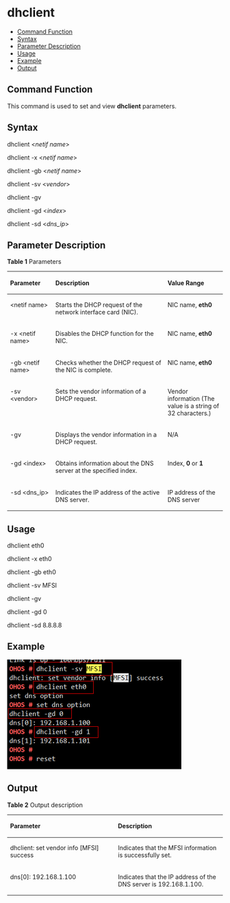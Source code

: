 # dhclient<a name="EN-US_TOPIC_0000001053200896"></a>

-   [Command Function](#section366714216619)
-   [Syntax](#section8833164614615)
-   [Parameter Description](#section12809111019453)
-   [Usage](#section15935131220717)
-   [Example](#section79281818476)
-   [Output](#section12742311179)

## Command Function<a name="section366714216619"></a>

This command is used to set and view  **dhclient**  parameters.

## Syntax<a name="section8833164614615"></a>

dhclient <_netif name_\>

dhclient -x <_netif name_\>

dhclient -gb <_netif name_\>

dhclient -sv <_vendor_\>

dhclient -gv

dhclient -gd <_index_\>

dhclient -sd <_dns\_ip_\>

## Parameter Description<a name="section12809111019453"></a>

**Table  1**  Parameters

<a name="table438mcpsimp"></a>
<table><thead align="left"><tr id="row444mcpsimp"><th class="cellrowborder" valign="top" width="21%" id="mcps1.2.4.1.1"><p id="p446mcpsimp"><a name="p446mcpsimp"></a><a name="p446mcpsimp"></a><strong id="b20999054421160"><a name="b20999054421160"></a><a name="b20999054421160"></a>Parameter</strong></p>
</th>
<th class="cellrowborder" valign="top" width="52%" id="mcps1.2.4.1.2"><p id="p448mcpsimp"><a name="p448mcpsimp"></a><a name="p448mcpsimp"></a><strong id="b16991513175018"><a name="b16991513175018"></a><a name="b16991513175018"></a>Description</strong></p>
</th>
<th class="cellrowborder" valign="top" width="27%" id="mcps1.2.4.1.3"><p id="p450mcpsimp"><a name="p450mcpsimp"></a><a name="p450mcpsimp"></a><strong id="b9837196561160"><a name="b9837196561160"></a><a name="b9837196561160"></a>Value Range</strong></p>
</th>
</tr>
</thead>
<tbody><tr id="row451mcpsimp"><td class="cellrowborder" valign="top" width="21%" headers="mcps1.2.4.1.1 "><p id="p2500105121818"><a name="p2500105121818"></a><a name="p2500105121818"></a>&lt;netif name&gt;</p>
</td>
<td class="cellrowborder" valign="top" width="52%" headers="mcps1.2.4.1.2 "><p id="p1149945111817"><a name="p1149945111817"></a><a name="p1149945111817"></a>Starts the DHCP request of the network interface card (NIC).</p>
</td>
<td class="cellrowborder" valign="top" width="27%" headers="mcps1.2.4.1.3 "><p id="p749810571812"><a name="p749810571812"></a><a name="p749810571812"></a>NIC name, <strong id="b178511243205513"><a name="b178511243205513"></a><a name="b178511243205513"></a>eth0</strong></p>
</td>
</tr>
<tr id="row1110416513817"><td class="cellrowborder" valign="top" width="21%" headers="mcps1.2.4.1.1 "><p id="p110445143817"><a name="p110445143817"></a><a name="p110445143817"></a>-x &lt;netif name&gt;</p>
</td>
<td class="cellrowborder" valign="top" width="52%" headers="mcps1.2.4.1.2 "><p id="p1510414514386"><a name="p1510414514386"></a><a name="p1510414514386"></a>Disables the DHCP function for the NIC.</p>
</td>
<td class="cellrowborder" valign="top" width="27%" headers="mcps1.2.4.1.3 "><p id="p1410445183811"><a name="p1410445183811"></a><a name="p1410445183811"></a>NIC name, <strong id="b2042412121517"><a name="b2042412121517"></a><a name="b2042412121517"></a>eth0</strong></p>
</td>
</tr>
<tr id="row8809123074012"><td class="cellrowborder" valign="top" width="21%" headers="mcps1.2.4.1.1 "><p id="p180913307408"><a name="p180913307408"></a><a name="p180913307408"></a>-gb &lt;netif name&gt;</p>
</td>
<td class="cellrowborder" valign="top" width="52%" headers="mcps1.2.4.1.2 "><p id="p280913309400"><a name="p280913309400"></a><a name="p280913309400"></a>Checks whether the DHCP request of the NIC is complete.</p>
</td>
<td class="cellrowborder" valign="top" width="27%" headers="mcps1.2.4.1.3 "><p id="p43801815411"><a name="p43801815411"></a><a name="p43801815411"></a>NIC name, <strong id="b223722716111"><a name="b223722716111"></a><a name="b223722716111"></a>eth0</strong></p>
</td>
</tr>
<tr id="row46581611174117"><td class="cellrowborder" valign="top" width="21%" headers="mcps1.2.4.1.1 "><p id="p3658171124116"><a name="p3658171124116"></a><a name="p3658171124116"></a>-sv &lt;vendor&gt;</p>
</td>
<td class="cellrowborder" valign="top" width="52%" headers="mcps1.2.4.1.2 "><p id="p3658131111410"><a name="p3658131111410"></a><a name="p3658131111410"></a>Sets the vendor information of a DHCP request.</p>
</td>
<td class="cellrowborder" valign="top" width="27%" headers="mcps1.2.4.1.3 "><p id="p14658311184115"><a name="p14658311184115"></a><a name="p14658311184115"></a>Vendor information (The value is a string of 32 characters.)</p>
</td>
</tr>
<tr id="row14729211134217"><td class="cellrowborder" valign="top" width="21%" headers="mcps1.2.4.1.1 "><p id="p972915115426"><a name="p972915115426"></a><a name="p972915115426"></a>-gv</p>
</td>
<td class="cellrowborder" valign="top" width="52%" headers="mcps1.2.4.1.2 "><p id="p272951113426"><a name="p272951113426"></a><a name="p272951113426"></a>Displays the vendor information in a DHCP request.</p>
</td>
<td class="cellrowborder" valign="top" width="27%" headers="mcps1.2.4.1.3 "><p id="p117291111134216"><a name="p117291111134216"></a><a name="p117291111134216"></a>N/A</p>
</td>
</tr>
<tr id="row4940853114219"><td class="cellrowborder" valign="top" width="21%" headers="mcps1.2.4.1.1 "><p id="p13940185310423"><a name="p13940185310423"></a><a name="p13940185310423"></a>-gd &lt;index&gt;</p>
</td>
<td class="cellrowborder" valign="top" width="52%" headers="mcps1.2.4.1.2 "><p id="p1194095374213"><a name="p1194095374213"></a><a name="p1194095374213"></a>Obtains information about the DNS server at the specified index.</p>
</td>
<td class="cellrowborder" valign="top" width="27%" headers="mcps1.2.4.1.3 "><p id="p694025334210"><a name="p694025334210"></a><a name="p694025334210"></a>Index, <strong id="b85246422320"><a name="b85246422320"></a><a name="b85246422320"></a>0</strong> or <strong id="b178720401738"><a name="b178720401738"></a><a name="b178720401738"></a>1</strong></p>
</td>
</tr>
<tr id="row196815382432"><td class="cellrowborder" valign="top" width="21%" headers="mcps1.2.4.1.1 "><p id="p14681238154317"><a name="p14681238154317"></a><a name="p14681238154317"></a>-sd &lt;dns_ip&gt;</p>
</td>
<td class="cellrowborder" valign="top" width="52%" headers="mcps1.2.4.1.2 "><p id="p4681038144316"><a name="p4681038144316"></a><a name="p4681038144316"></a>Indicates the IP address of the active DNS server.</p>
</td>
<td class="cellrowborder" valign="top" width="27%" headers="mcps1.2.4.1.3 "><p id="p4681173884313"><a name="p4681173884313"></a><a name="p4681173884313"></a>IP address of the DNS server</p>
</td>
</tr>
</tbody>
</table>

## Usage<a name="section15935131220717"></a>

dhclient eth0

dhclient -x eth0

dhclient -gb eth0

dhclient -sv MFSI

dhclient -gv

dhclient -gd 0

dhclient -sd 8.8.8.8

## Example<a name="section79281818476"></a>

![](figure/en-us_image_0000001053224218.png)

## Output<a name="section12742311179"></a>

**Table  2**  Output description

<a name="table487mcpsimp"></a>
<table><thead align="left"><tr id="row492mcpsimp"><th class="cellrowborder" valign="top" width="50%" id="mcps1.2.3.1.1"><p id="p494mcpsimp"><a name="p494mcpsimp"></a><a name="p494mcpsimp"></a>Parameter</p>
</th>
<th class="cellrowborder" valign="top" width="50%" id="mcps1.2.3.1.2"><p id="p496mcpsimp"><a name="p496mcpsimp"></a><a name="p496mcpsimp"></a>Description</p>
</th>
</tr>
</thead>
<tbody><tr id="row502mcpsimp"><td class="cellrowborder" valign="top" width="50%" headers="mcps1.2.3.1.1 "><p id="p583513382179"><a name="p583513382179"></a><a name="p583513382179"></a>dhclient: set vendor info [MFSI] success</p>
</td>
<td class="cellrowborder" valign="top" width="50%" headers="mcps1.2.3.1.2 "><p id="p19833143819174"><a name="p19833143819174"></a><a name="p19833143819174"></a>Indicates that the MFSI information is successfully set.</p>
</td>
</tr>
<tr id="row1990234224612"><td class="cellrowborder" valign="top" width="50%" headers="mcps1.2.3.1.1 "><p id="p3902144294612"><a name="p3902144294612"></a><a name="p3902144294612"></a>dns[0]: 192.168.1.100</p>
</td>
<td class="cellrowborder" valign="top" width="50%" headers="mcps1.2.3.1.2 "><p id="p13903144284610"><a name="p13903144284610"></a><a name="p13903144284610"></a>Indicates that the IP address of the DNS server is 192.168.1.100.</p>
</td>
</tr>
</tbody>
</table>

